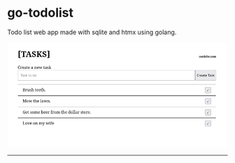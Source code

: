 # go-todolist
Todo list web app made with sqlite and htmx using golang.

![Picture of my cool todo app](screenshots/capture.png "screenshot")
<hr>

